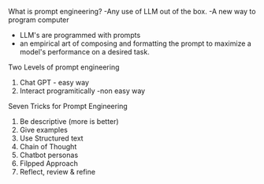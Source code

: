 What is prompt engineering?
-Any use of LLM out of the box.
-A new way to program computer
- LLM's are programmed with prompts
- an empirical art of composing and formatting the prompt to maximize a model's performance on a desired task.

Two Levels of prompt engineering
1. Chat GPT - easy way
2. Interact programitically -non easy way


Seven Tricks for Prompt Engineering
1. Be descriptive (more is better)
2. Give examples
3. Use Structured text
4. Chain of Thought
5. Chatbot personas
6. Filpped Approach
7. Reflect, review & refine


